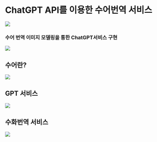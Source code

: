 # ChatGPT API를 이용한 수어번역 서비스
 <img src="https://venturebeat.com/wp-content/uploads/2019/03/openai-1.png?fit=750%2C313&strip=all">
 
 ### 수어 번역 이미지 모델링을 통한 ChatGPT서비스 구현
 <img src="https://edgio.clien.net/F01/13907463/209bc3ad29c57.png?scale=width[740],options[limit]">

## 수어란?
<img src="https://upload.wikimedia.org/wikipedia/commons/thumb/4/4d/American_Pocket_Library_of_Useful_Knowledge_-_Alphabet_for_the_Deaf_and_Dumb.png/750px-American_Pocket_Library_of_Useful_Knowledge_-_Alphabet_for_the_Deaf_and_Dumb.png"> 

## GPT 서비스
 <img src="https://velog.velcdn.com/images/brightface/post/2c892e41-e90a-4dc3-b66f-a9fb0ba67b74/image.png">
 
## 수화번역 서비스

<img src= "https://velog.velcdn.com/images/brightface/post/cedaafda-159c-4a70-94e8-a2c36978a03b/image.png">
